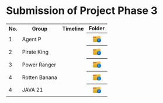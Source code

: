 # Submission of Project Phase 3

<table>
  <tr>
    <th>No.</th>
    <th>Group</th>
    <th>Timeline</th>
    <th>Folder</th>
  </tr>
  <tr>
    <td>1</td>
    <td>Agent P</td>
    <td></td>
    <th><a href="../phase%203/submission/Agent P" ><img src="../images/folder.png" width="24px" height="24px"></a></th>
  </tr>
  <tr>
    <td>2</td>
    <td>Pirate King</td>
    <td></td>
    <th><a href="../phase%203/submission" ><img src="../images/folder.png" width="24px" height="24px"></a></th>
  </tr>
  <tr>
    <td>3</td>
    <td>Power Ranger</td>
    <td></td>
    <th><a href="../phase%203/submission" ><img src="../images/folder.png" width="24px" height="24px"></a></th>
  </tr>
  </tr>
  <td>4</td>
    <td>Rotten Banana</td>
    <td></td>
    <th><a href="../phase%203/submission/Rotten Banana" ><img src="../images/folder.png" width="24px" height="24px"></a></th>
  </tr>
  </tr>
  <td>4</td>
    <td>JAVA 21</td>
    <td></td>
    <th><a href="../phase%203/submission" ><img src="../images/folder.png" width="24px" height="24px"></a></th>
  </tr>
</table>
